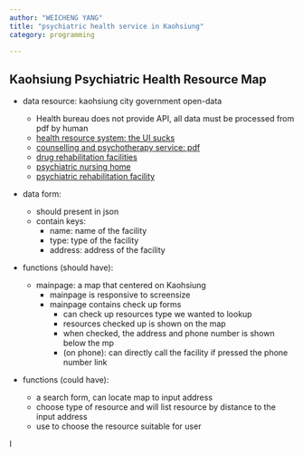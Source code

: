 ```yaml
---
author: "WEICHENG YANG"
title: "psychiatric health service in Kaohsiung"
category: programming

---
```


## Kaohsiung Psychiatric Health Resource Map

- data resource: kaohsiung city government open-data
  - Health bureau does not provide API, all data must be processed from pdf by human
  - [health resource system: the UI sucks](http://khd.kcg.gov.tw/Main.aspx?sn=986)
  - [counselling and psychotherapy service: pdf](http://data.kaohsiung.gov.tw/Opendata/DetailList.aspx?CaseNo1=AG&CaseNo2=42&Lang=C&FolderType=O)
  - [drug rehabilitation facilities](http://data.kaohsiung.gov.tw/Opendata/DetailList.aspx?CaseNo1=AG&CaseNo2=43&Lang=C&FolderType=O)
  - [psychiatric nursing home](http://data.kaohsiung.gov.tw/Opendata/DetailList.aspx?CaseNo1=AG&CaseNo2=44&Lang=C&FolderType=O)
  - [psychiatric rehabilitation facility](http://data.kaohsiung.gov.tw/Opendata/DetailList.aspx?CaseNo1=AG&CaseNo2=45&Lang=C&FolderType=O)

- data form:
  - should present in json  
  - contain keys:  
    - name: name of the facility
    - type: type of the facility
    - address: address of the facility
- functions (should have):
  - mainpage: a map that centered on Kaohsiung
    - mainpage is responsive to screensize
    - mainpage contains check up forms
      - can check up resources type we wanted to lookup
      - resources checked up is shown on the map
      - when checked, the address and phone number is shown below the mp
      - (on phone): can directly call the facility if pressed the phone number link
- functions (could have):
  - a search form, can locate map to input address
  - choose type of resource and will list resource by distance to the input address
  - use to choose the resource suitable for user

I
